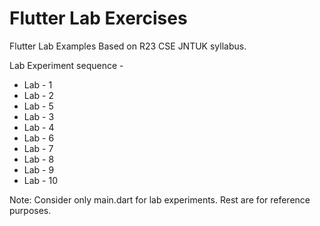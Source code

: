 # Flutter Lab Exercises 

Flutter Lab Examples Based on R23 CSE JNTUK syllabus.

Lab Experiment sequence - 
* Lab - 1
* Lab - 2
* Lab - 5
* Lab - 3
* Lab - 4
* Lab - 6
* Lab - 7
* Lab - 8
* Lab - 9
* Lab - 10

Note: Consider only main.dart for lab experiments. Rest are for reference purposes.